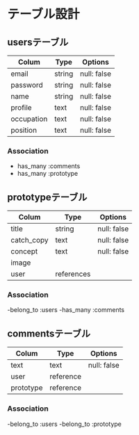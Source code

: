 # テーブル設計

## usersテーブル

| Colum      | Type   | Options     |
| ---------- | ------ | ----------- |
| email      | string | null: false |
| password   | string | null: false |
| name       | string | null: false |
| profile    | text   | null: false |
| occupation | text   | null: false |
| position   | text   | null: false |

### Association

- has_many :comments
- has_many :prototype


## prototypeテーブル

| Colum      | Type         | Options     |
| ---------- | ------------ | ----------- |
| title      | string       | null: false |
| catch_copy | text         | null: false |
| concept    | text         | null: false |
| image      |              |             |
| user       | references   |             |

### Association

-belong_to :users
-has_many  :comments


## commentsテーブル

| Colum      | Type         | Options     |
| ---------- | ------------ | ----------- |
| text       | text         | null: false |
| user       | reference    |             |
| prototype  | reference    |             |


### Association

-belong_to :users
-belong_to :prototype